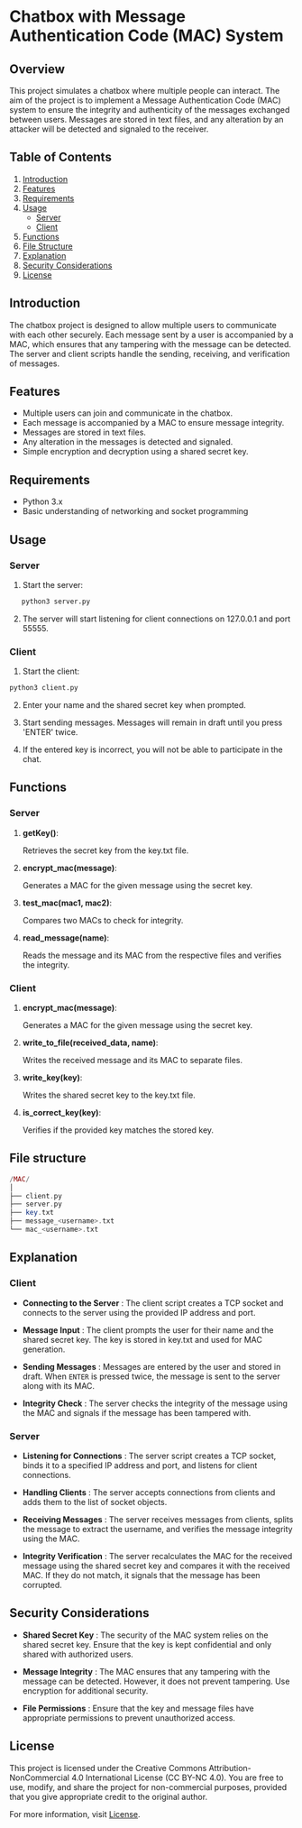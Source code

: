 # Chatbox with Message Authentication Code (MAC) System

## Overview

This project simulates a chatbox where multiple people can interact. The aim of the project is to implement a Message Authentication Code (MAC) system to ensure the integrity and authenticity of the messages exchanged between users. Messages are stored in text files, and any alteration by an attacker will be detected and signaled to the receiver.

## Table of Contents

1. [Introduction](#introduction)
2. [Features](#features)
3. [Requirements](#requirements)
4. [Usage](#usage)
   - [Server](#server)
   - [Client](#client)
5. [Functions](#functions)
6. [File Structure](#file-structure)
7. [Explanation](#explanation)
8. [Security Considerations](#security-considerations)
9. [License](#license)

## Introduction

The chatbox project is designed to allow multiple users to communicate with each other securely. Each message sent by a user is accompanied by a MAC, which ensures that any tampering with the message can be detected. The server and client scripts handle the sending, receiving, and verification of messages.

## Features

- Multiple users can join and communicate in the chatbox.
- Each message is accompanied by a MAC to ensure message integrity.
- Messages are stored in text files.
- Any alteration in the messages is detected and signaled.
- Simple encryption and decryption using a shared secret key.

## Requirements

- Python 3.x
- Basic understanding of networking and socket programming

## Usage

### Server

1. Start the server:
```python
   python3 server.py
```
2. The server will start listening for client connections on 127.0.0.1 and port 55555.

### Client

1. Start the client:

```python
python3 client.py
```
2. Enter your name and the shared secret key when prompted.

3. Start sending messages. Messages will remain in draft until you press 'ENTER' twice.

4. If the entered key is incorrect, you will not be able to participate in the chat.

## Functions

### Server

1. **getKey()**:

    Retrieves the secret key from the key.txt file.

2. **encrypt_mac(message)**:

    Generates a MAC for the given message using the secret key.

3. **test_mac(mac1, mac2)**:

    Compares two MACs to check for integrity.

4. **read_message(name)**:

    Reads the message and its MAC from the respective files and verifies the integrity.

### Client

1. **encrypt_mac(message)**:

    Generates a MAC for the given message using the secret key.

2. **write_to_file(received_data, name)**:

    Writes the received message and its MAC to separate files.

3. **write_key(key)**:

    Writes the shared secret key to the key.txt file.

4. **is_correct_key(key)**:

    Verifies if the provided key matches the stored key.

## File structure

```php
/MAC/
│
├── client.py
├── server.py
├── key.txt
├── message_<username>.txt
└── mac_<username>.txt

```

## Explanation

### Client

- **Connecting to the Server** :
    The client script creates a TCP socket and connects to the server using the provided IP address and port.

- **Message Input** :
    The client prompts the user for their name and the shared secret key. The key is stored in key.txt and used for MAC generation.

- **Sending Messages** :
    Messages are entered by the user and stored in draft. When `ENTER` is pressed twice, the message is sent to the server along with its MAC.

- **Integrity Check** :
    The server checks the integrity of the message using the MAC and signals if the message has been tampered with.

### Server

- **Listening for Connections** :
    The server script creates a TCP socket, binds it to a specified IP address and port, and listens for client connections.

- **Handling Clients** :
    The server accepts connections from clients and adds them to the list of socket objects.

- **Receiving Messages** :
    The server receives messages from clients, splits the message to extract the username, and verifies the message integrity using the MAC.

- **Integrity Verification** :
    The server recalculates the MAC for the received message using the shared secret key and compares it with the received MAC. If they do not match, it signals that the message has been corrupted.

## Security Considerations

- **Shared Secret Key** :
    The security of the MAC system relies on the shared secret key. Ensure that the key is kept confidential and only shared with authorized users.

- **Message Integrity** :
    The MAC ensures that any tampering with the message can be detected. However, it does not prevent tampering. Use encryption for additional security.

- **File Permissions** :
    Ensure that the key and message files have appropriate permissions to prevent unauthorized access.

## License

This project is licensed under the Creative Commons Attribution-NonCommercial 4.0 International License (CC BY-NC 4.0). You are free to use, modify, and share the project for non-commercial purposes, provided that you give appropriate credit to the original author.

For more information, visit [License](./License.md).